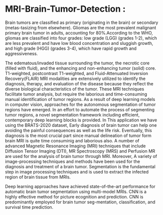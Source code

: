 # MRI-Brain-Tumor-Detection : 
Brain tumors are classified as primary (originating in the brain) or secondary (metas-tasizing from elsewhere). Gliomas are the most prevalent malignant primary brain tumor in adults, accounting for 80%.According to the WHO, gliomas are classified into four grades: low grade (LGG) (grades 1-2), which are less prevalent and have low blood concentration and sluggish growth, and high grade (HGG) (grades 3-4), which have rapid growth and aggressiveness.

The edematous/invaded tissue surrounding the tumor, the necrotic core (filled with fluid), and the enhancing and non-enhancing tumor (solid) core. T1-weighted, postcontrast T1-weighted, and Fluid-Attenuated Inversion Recovery(FLAIR) MRI modalities are extensively utilized to identify the diagnosis, therapy, and evaluation of the disease because they reflect the diverse biological characteristics of the tumor.
These MRI techniques facilitate tumor analysis, but require the laborious and time-consuming manual identification of tumor regions. As a result of deep learning models in computer vision, approaches for the autonomous segmentation of tumor regions have emerged. In an effort to automate the process of segmenting tumor regions, a novel segmentation framework including efficient, contemporary deep learning blocks is provided. 
In This application we have using the BRATS-2020 dataset, Early diagnosis of brain tumor can help one avoiding the painful consequences as well as the life risk. Eventually, this diagnosis is the most crucial part since manual delineation of tumor form brain MRI is quite time consuminig and laborious also. A number of advanced Magnetic Resonance Imaging (MRI) techniques that include Diffusion Tensor Imaging (DTI), MR Spectroscopy (MRS) and Perfusion MR are used for the analysis of brain tumor through MRI. Moreover, A variety of image-processing techniques and methods have been used for the diagnosis and treatment of a brain
tumor. Segmentation is the fundamental step in image processing techniques and is used to extract the infected region of brain tissue from MRIs.

Deep learning approaches have achieved state-of-the-art performance for automatic brain tumor segmentation using multi-model MRIs. CNN is a highly effective method for picture ecognition and prediction. CNN is predominantly employed for brain tumor seg-mentation, classification, and survival time prediction.
